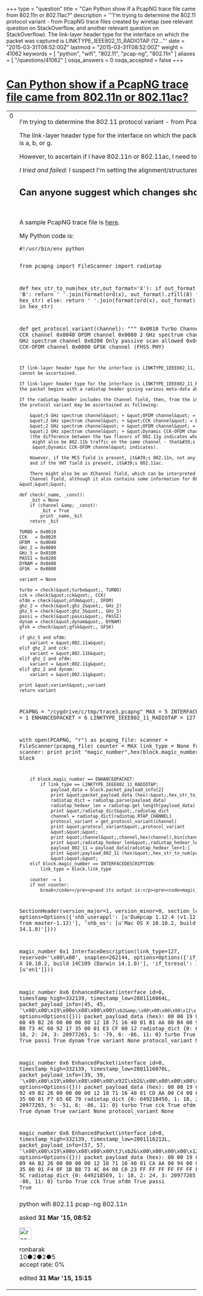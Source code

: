 +++
type = "question"
title = "Can Python show if a PcapNG trace file came from 802.11n or 802.11ac?"
description = '''I&#x27;m trying to determine the 802.11 protocol variant - from PcapNG trace files created by wiretap (see relevant question on StackOverflow, and another relevant question on StackOverflow). The link-layer header type for the interface on which the packet was captured is LINKTYPE_IEEE802_11_RADIOTAP (12...'''
date = "2015-03-31T08:52:00Z"
lastmod = "2015-03-31T08:52:00Z"
weight = 41062
keywords = [ "python", "wifi", "802.11", "pcap-ng", "802.11n" ]
aliases = [ "/questions/41062" ]
osqa_answers = 0
osqa_accepted = false
+++

<div class="headNormal">

# [Can Python show if a PcapNG trace file came from 802.11n or 802.11ac?](/questions/41062/can-python-show-if-a-pcapng-trace-file-came-from-80211n-or-80211ac)

</div>

<div id="main-body">

<div id="askform">

<table id="question-table" style="width:100%;"><colgroup><col style="width: 50%" /><col style="width: 50%" /></colgroup><tbody><tr class="odd"><td style="width: 30px; vertical-align: top"><div class="vote-buttons"><span id="post-41062-upvote" class="ajax-command post-vote up" rel="nofollow" title="I like this post (click again to cancel)"> </span><div id="post-41062-score" class="post-score" title="current number of votes">0</div><span id="post-41062-downvote" class="ajax-command post-vote down" rel="nofollow" title="I dont like this post (click again to cancel)"> </span> <span id="favorite-mark" class="ajax-command favorite-mark" rel="nofollow" title="mark/unmark this question as favorite (click again to cancel)"> </span><div id="favorite-count" class="favorite-count"></div></div></td><td><div id="item-right"><div class="question-body"><p>I'm trying to determine the 802.11 protocol variant - from PcapNG trace files created by wiretap (see <a href="http://stackoverflow.com/questions/29339864/is-there-a-way-to-extract-the-wifi-protocol-type-from-a-pcapng-trace-file/29354788#29354788">relevant question on StackOverflow</a>, and <a href="http://stackoverflow.com/questions/29351577/cannot-understand-802-11-data-frame-format-in-pcapng-file?noredirect=1#comment46892264_29351577">another relevant question on StackOverflow</a>).</p><p>The link-layer header type for the interface on which the packet was captured is <code>LINKTYPE_IEEE802_11_RADIOTAP</code> (127), so I can use <a href="https://code.google.com/p/python-radiotap/source/browse/trunk/radiotap.py?r=3">radiotap.py</a> to extract the <a href="http://www.radiotap.org/defined-fields/Channel">Channel</a> field and thus ascertain if the 802.11 protocol variant is a, b, or g.</p><p>However, to ascertain if I have 802.11n or 802.11ac, I need to access the <a href="http://www.radiotap.org/suggested-fields/XChannel">XChannel</a>/<a href="http://www.radiotap.org/defined-fields/MCS">MCS</a> or the <a href="http://www.radiotap.org/defined-fields/VHT">VHT</a> fields. These fields are not defined in <a href="https://code.google.com/p/python-radiotap/source/browse/trunk/radiotap.py?r=3">radiotap.py</a>, which means I need to extend <a href="https://code.google.com/p/python-radiotap/source/browse/trunk/radiotap.py?r=3">radiotap.py</a>'s <code>parse</code> function.</p><p><em>I tried and failed:</em> I suspect I'm setting the alignment/structures wrong (or some other obscure bug) and the existing <a href="https://code.google.com/p/python-radiotap/source/browse/trunk/radiotap.py?r=3">radiotap.py</a> code isn't helping me much.</p><h2 id="can-anyone-suggest-which-changes-should-i-make-in-radiotap.py-so-itll-recognise-the-xchannel-mcs-and-vht-fields">Can anyone suggest which changes should I make in <a href="https://code.google.com/p/python-radiotap/source/browse/trunk/radiotap.py?r=3">radiotap.py</a> so it'll recognise the <a href="http://www.radiotap.org/suggested-fields/XChannel">XChannel</a>, <a href="http://www.radiotap.org/defined-fields/MCS">MCS</a>, and <a href="http://www.radiotap.org/defined-fields/VHT">VHT</a> fields?</h2><p><br />
</p><p>A sample PcapNG trace file is <a href="https://drive.google.com/folderview?id=0Bw5McUt95YdefnZUaGFDTUQ3TVVWLWtIZjBONTlRdFJnOEpwTzBTSEM5T19RYmdJcm1kS0U&amp;usp=sharing">here</a>.</p><p>My Python code is:</p><pre><code>#!/usr/bin/env python

from pcapng import FileScanner
import radiotap

def hex_str_to_num(hex_str,out_format=&#39;X&#39;):
    if out_format.upper() == &#39;B&#39;:
        return &#39; &#39;.join(format(ord(x), out_format).zfill(8) for x in hex_str)
    else:
        return &#39; &#39;.join(format(ord(x), out_format).zfill(2) for x in hex_str)

def get_protocol_variant(channel):
    &quot;&quot;&quot;
    0x0010  Turbo Channel
    0x0020  CCK channel
    0x0040  OFDM channel
    0x0080  2 GHz spectrum channel
    0x0100  5 GHz spectrum channel
    0x0200  Only passive scan allowed
    0x0400  Dynamic CCK-OFDM channel
    0x0800  GFSK channel (FHSS PHY)

    If link-layer header type for the interface is LINKTYPE_IEEE802_11, protocol variant
    cannot be ascertained.

    If link-layer header type for the interface is LINKTYPE_IEEE802_11_RADIOTAP, then 
    the packet begins with a radiotap header giving various meta-data about the packet.

    If the radiotap header includes the Channel field, then, from the information there,
    the protocol variant may be ascertained as following:

        &quot;5 GHz spectrum channel&quot; + &quot;OFDM channel&quot; = 802.11a;
        &quot;2 GHz spectrum channel&quot; + &quot;CCK channel&quot; = 802.11b;
        &quot;2 GHz spectrum channel&quot; + &quot;OFDM channel&quot; = 802.11g;
        &quot;2 GHz spectrum channel&quot; + &quot;Dynamic CCK-OFDM channel&quot; = 802.11g;
        (the difference between the two flavors of 802.11g indicates whether there 
         might also be 802.11b traffic on the same channel - that&#39;s what the 
         &quot;Dynamic CCK-OFDM channel&quot; indicates).

        However, if the MCS field is present, it&#39;s 802.11n, not any of those other types,
        and if the VHT field is present, it&#39;s 802.11ac.

        There might also be an XChannel field, which can be interpreted similarly to the 
        Channel field, although it also contains some information for 802.11n.
    &quot;&quot;&quot;

    def check(_name, _const):
        _bit = None
        if (channel &amp; _const):
            _bit = True
            print _name,_bit
        return _bit

    TURBO = 0x0010
    CCK   = 0x0020
    OFDM  = 0x0040
    GHz_2 = 0x0080
    GHz_5 = 0x0100
    PASSI = 0x0200
    DYNAM = 0x0400
    GFSK  = 0x0800

    variant = None

    turbo = check(&quot;turbo&quot;, TURBO)
    cck = check(&quot;cck&quot;, CCK)
    ofdm = check(&quot;ofdm&quot;, OFDM)
    ghz_2 = check(&quot;ghz_2&quot;, GHz_2)
    ghz_5 = check(&quot;ghz_5&quot;, GHz_5)
    passi = check(&quot;passi&quot;, PASSI)
    dynam = check(&quot;dynam&quot;, DYNAM)
    gfsk = check(&quot;gfsk&quot;, GFSK)

    if ghz_5 and ofdm:
        variant = &quot;802.11a&quot;
    elif ghz_2 and cck:
        variant = &quot;802.11b&quot;
    elif ghz_2 and ofdm:
        variant = &quot;802.11g&quot;
    elif ghz_2 and dynam:
        variant = &quot;802.11g&quot;

    print &quot;variant&quot;,variant    
    return variant

PCAPNG = &quot;/cygdrive/c/tmp/trace3.pcapng&quot;
MAX = 5
INTERFACEDESCRIPTION = 1
ENHANCEDPACKET = 6
LINKTYPE_IEEE802_11_RADIOTAP = 127

with open(PCAPNG, &quot;r&quot;) as pcapng_file:
    scanner = FileScanner(pcapng_file)
    counter = MAX
    link_type = None
    for block in scanner:
        print
        print &quot;magic_number&quot;,hex(block.magic_number)
        print block

        if block.magic_number == ENHANCEDPACKET:
            if link_type == LINKTYPE_IEEE802_11_RADIOTAP:
                payload_data = block.packet_payload_info[2]
                print &quot;packet_payload_data (hex):&quot;,hex_str_to_num(payload_data,&quot;X&quot;)
                radiotap_dict = radiotap.parse(payload_data)
                radiotap_hedear_len = radiotap.get_length(payload_data)
                print &quot;radiotap_dict&quot;,radiotap_dict
                channel = radiotap_dict[radiotap.RTAP_CHANNEL]
                protocol_variant = get_protocol_variant(channel)
                print &quot;protocol_variant&quot;,protocol_variant
                &quot;&quot;&quot;
                print &quot;channel&quot;,channel,hex(channel),bin(channel)
                print &quot;radiotap_hedear_len&quot;,radiotap_hedear_len
                payload_802_11 = payload_data[radiotap_hedear_len+1:]
                print &quot;payload_802_11 (hex)&quot;,hex_str_to_num(payload_802_11,&quot;X&quot;)
                &quot;&quot;&quot;
        elif block.magic_number == INTERFACEDESCRIPTION:
            link_type = block.link_type

        counter -= 1
        if not counter:
            break</code></pre><p>and its output is:</p><pre><code>magic_number 0xa0d0d0a
SectionHeader(version_major=1, version_minor=0, section_length=-1, options=Options({&#39;shb_userappl&#39;: [u&#39;Dumpcap 1.12.4 (v1.12.4-0-gb4861da from master-1.12)&#39;], &#39;shb_os&#39;: [u&#39;Mac OS X 10.10.2, build 14C109 (Darwin 14.1.0)&#39;]}))

magic_number 0x1
InterfaceDescription(link_type=127, reserved=&#39;\x00\x00&#39;, snaplen=262144, options=Options({&#39;if_os&#39;: [u&#39;Mac OS X 10.10.2, build 14C109 (Darwin 14.1.0)&#39;], &#39;if_tsresol&#39;: [6], &#39;if_name&#39;: [u&#39;en1&#39;]}))

magic_number 0x6
EnhancedPacket(interface_id=0, timestamp_high=332139, timestamp_low=2801116064L, packet_payload_info=(45, 45, &#39;\x00\x00\x19\x00o\x08\x00\x00`I\xb2&amp;\x00\x00\x00\x00\x12\x18q\[email protected]\x01\xb1\xaa\x00\xb4\x00\x90\x00\xf4\x0f\x1b\xb8sL`\x92\x175\x00\x01\xe3\xcf\x00\x12&#39;), options=Options({}))
packet_payload_data (hex): 00 00 19 00 6F 08 00 00 60 49 B2 26 00 00 00 00 12 18 71 16 40 01 B1 AA 00 B4 00 90 00 F4 0F 1B B8 73 4C 60 92 17 35 00 01 E3 CF 00 12
radiotap_dict {0: 649218400, 1: 18, 2: 24, 3: 20977265, 5: -79, 6: -86, 11: 0}
turbo True
cck True
ofdm True
passi True
dynam True
variant None
protocol_variant None

magic_number 0x6
EnhancedPacket(interface_id=0, timestamp_high=332139, timestamp_low=2801116070L, packet_payload_info=(39, 39, &#39;\x00\x00\x19\x00o\x08\x00\x00\x92I\xb2&amp;\x00\x00\x00\x00\x12\x18q\[email protected]\x01\xcd\xaa\x00\xc4\x00`\x00`\x92\x175\x00\x01\xf7eny&#39;), options=Options({}))
packet_payload_data (hex): 00 00 19 00 6F 08 00 00 92 49 B2 26 00 00 00 00 12 18 71 16 40 01 CD AA 00 C4 00 60 00 60 92 17 35 00 01 F7 65 6E 79
radiotap_dict {0: 649218450, 1: 18, 2: 24, 3: 20977265, 5: -51, 6: -86, 11: 0}
turbo True
cck True
ofdm True
passi True
dynam True
variant None
protocol_variant None

magic_number 0x6
EnhancedPacket(interface_id=0, timestamp_high=332139, timestamp_low=2801116213L, packet_payload_info=(57, 57, &#39;\x00\x00\x19\x00o\x08\x00\x00\tJ\xb2&amp;\x00\x00\x00\x00\x12\x18q\[email protected]\x01\xca\xaa\x00\x94\x00\x00\x00`\x92\x175\x00\x01\xf4\x0f\x1b\xb8sL\x04\x00\xc0#\xff\xff\xff\xff\xff\xff\xff\xffX\xd0Y\\&#39;), options=Options({}))
packet_payload_data (hex): 00 00 19 00 6F 08 00 00 09 4A B2 26 00 00 00 00 12 18 71 16 40 01 CA AA 00 94 00 00 00 60 92 17 35 00 01 F4 0F 1B B8 73 4C 04 00 C0 23 FF FF FF FF FF FF FF FF 58 D0 59 5C
radiotap_dict {0: 649218569, 1: 18, 2: 24, 3: 20977265, 5: -54, 6: -86, 11: 0}
turbo True
cck True
ofdm True
passi True</code></pre></div><div id="question-tags" class="tags-container tags"><span class="post-tag tag-link-python" rel="tag" title="see questions tagged &#39;python&#39;">python</span> <span class="post-tag tag-link-wifi" rel="tag" title="see questions tagged &#39;wifi&#39;">wifi</span> <span class="post-tag tag-link-802.11" rel="tag" title="see questions tagged &#39;802.11&#39;">802.11</span> <span class="post-tag tag-link-pcap-ng" rel="tag" title="see questions tagged &#39;pcap-ng&#39;">pcap-ng</span> <span class="post-tag tag-link-802.11n" rel="tag" title="see questions tagged &#39;802.11n&#39;">802.11n</span></div><div id="question-controls" class="post-controls"></div><div class="post-update-info-container"><div class="post-update-info post-update-info-user"><p>asked <strong>31 Mar '15, 08:52</strong></p><img src="https://secure.gravatar.com/avatar/49126502d466d76912a86cec6cbcf0e2?s=32&amp;d=identicon&amp;r=g" class="gravatar" width="32" height="32" alt="ronbarak&#39;s gravatar image" /><p><span>ronbarak</span><br />
<span class="score" title="10 reputation points">10</span><span title="2 badges"><span class="badge1">●</span><span class="badgecount">2</span></span><span title="2 badges"><span class="silver">●</span><span class="badgecount">2</span></span><span title="5 badges"><span class="bronze">●</span><span class="badgecount">5</span></span><br />
<span class="accept_rate" title="Rate of the user&#39;s accepted answers">accept rate:</span> <span title="ronbarak has no accepted answers">0%</span> </br></p></div><div class="post-update-info post-update-info-edited"><p><span> edited <strong>31 Mar '15, 15:15</strong> </span></p></div></div><div id="comments-container-41062" class="comments-container"></div><div id="comment-tools-41062" class="comment-tools"></div><div class="clear"></div><div id="comment-41062-form-container" class="comment-form-container"></div><div class="clear"></div></div></td></tr></tbody></table>

</div>

</div>

